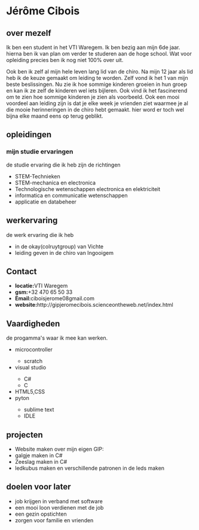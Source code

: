 # Jérôme Cibois
## over mezelf
Ik ben een student in het VTI Waregem. Ik ben bezig aan mijn 6de jaar. hierna ben ik van plan om verder te studeren aan de hoge school.
Wat voor opleiding precies ben ik nog niet 100% over uit.

Ook ben ik zelf al mijn hele leven lang lid van de chiro. Na mijn 12 jaar als lid heb ik de keuze gemaakt om leiding te worden.
Zelf vond ik het 1 van mijn beste beslissingen. Nu zie ik hoe sommige kinderen groeien in hun groep en kan ik ze zelf de kinderen wel iets bijleren.
Ook vind ik het fascinerend om te zien hoe sommige kinderen je zien als voorbeeld. Ook een mooi voordeel aan leiding zijn is dat je elke week je vrienden ziet waarmee je al die mooie herinneringen in de chiro hebt gemaakt. hier word er toch wel bijna elke maand eens op terug geblikt.
## opleidingen
<h3>mijn studie ervaringen</h3>
de studie ervaring die ik heb zijn de richtingen
<ul>
  <li>STEM-Technieken</li>
  <li>STEM-mechanica en electronica</li>
  <li>Technologische wetenschappen electronica en elektriciteit</li>
  <li>informatica en communicatie wetenschappen</li>
  <li>applicatie en databeheer</li>
</ul>

## werkervaring
de werk ervaring die ik heb
<ul>
  <li>in de okay(colruytgroup) van Vichte</li>
  <li>leiding geven in de chiro van Ingooigem</li>
</ul>

## Contact
<ul>
  <li><strong>locatie:</strong>VTI Waregem</li>
  <li><strong>gsm:</strong>+32 470 65 50 33</li>
  <li><strong>Email:</strong>ciboisjerome08gmail.com</li>
  <li><strong>website:</strong>http://gipjeromecibois.scienceontheweb.net/index.html</li>
</ul>

## Vaardigheden
de progamma's waar ik mee kan werken.
<ul>
  <li>microcontroller</li>
  <ul>
    <li>scratch</li>
  </ul>
  <li>visual studio</li>
  <ul>
    <li>C#</li>
    <li>C</li>
  </ul>
  <li>HTML5,CSS</li>
  <li>pyton</li>
  <ul>
    <li>sublime text</li>
    <li>IDLE</li>
  </ul>
</ul>

## projecten
<ul>
  <li>Website maken over mijn eigen GIP:</li>
  <li>galgje maken in C#</li>
  <li>Zeeslag maken in C#</li>
  <li>ledkubus maken en verschillende patronen in de leds maken</li>
</ul>

## doelen voor later
 <ul>
   <li>job krijgen in verband met software</li>
   <li>een mooi loon verdienen met de job</li>
   <li>een gezin opstichten</li>
   <li>zorgen voor familie en vrienden</li>
 </ul>
